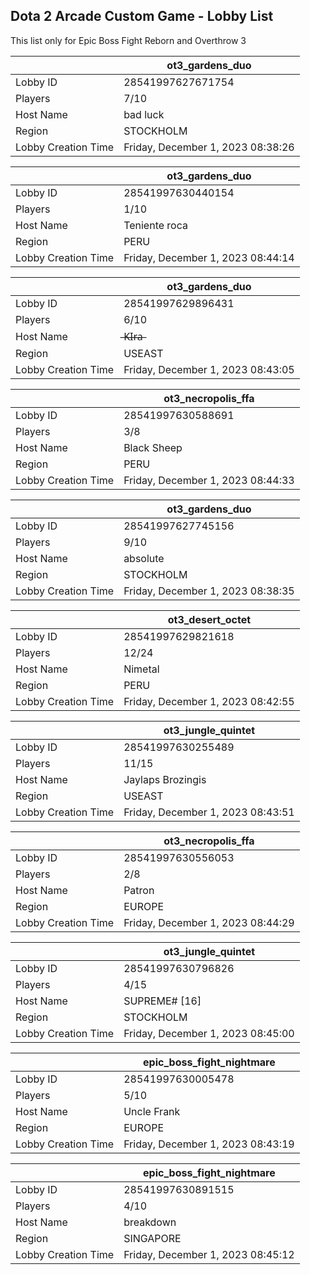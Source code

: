 ## Dota 2 Arcade Custom Game - Lobby List

This list only for Epic Boss Fight Reborn and Overthrow 3

|  | ot3_gardens_duo |
| ------ | ------ |
| Lobby ID | 28541997627671754 |
| Players | 7/10 |
| Host Name | bad luck |
| Region | STOCKHOLM |
| Lobby Creation Time | Friday, December 1, 2023 08:38:26 |


|  | ot3_gardens_duo |
| ------ | ------ |
| Lobby ID | 28541997630440154 |
| Players | 1/10 |
| Host Name | Teniente roca |
| Region | PERU |
| Lobby Creation Time | Friday, December 1, 2023 08:44:14 |


|  | ot3_gardens_duo |
| ------ | ------ |
| Lobby ID | 28541997629896431 |
| Players | 6/10 |
| Host Name | ̶K̶I̶r̶a̶ |
| Region | USEAST |
| Lobby Creation Time | Friday, December 1, 2023 08:43:05 |


|  | ot3_necropolis_ffa |
| ------ | ------ |
| Lobby ID | 28541997630588691 |
| Players | 3/8 |
| Host Name | Black Sheep |
| Region | PERU |
| Lobby Creation Time | Friday, December 1, 2023 08:44:33 |


|  | ot3_gardens_duo |
| ------ | ------ |
| Lobby ID | 28541997627745156 |
| Players | 9/10 |
| Host Name | absolute |
| Region | STOCKHOLM |
| Lobby Creation Time | Friday, December 1, 2023 08:38:35 |


|  | ot3_desert_octet |
| ------ | ------ |
| Lobby ID | 28541997629821618 |
| Players | 12/24 |
| Host Name | Nimetal |
| Region | PERU |
| Lobby Creation Time | Friday, December 1, 2023 08:42:55 |


|  | ot3_jungle_quintet |
| ------ | ------ |
| Lobby ID | 28541997630255489 |
| Players | 11/15 |
| Host Name | Jaylaps Brozingis |
| Region | USEAST |
| Lobby Creation Time | Friday, December 1, 2023 08:43:51 |


|  | ot3_necropolis_ffa |
| ------ | ------ |
| Lobby ID | 28541997630556053 |
| Players | 2/8 |
| Host Name | Patron |
| Region | EUROPE |
| Lobby Creation Time | Friday, December 1, 2023 08:44:29 |


|  | ot3_jungle_quintet |
| ------ | ------ |
| Lobby ID | 28541997630796826 |
| Players | 4/15 |
| Host Name | SUPREME# [16] |
| Region | STOCKHOLM |
| Lobby Creation Time | Friday, December 1, 2023 08:45:00 |


|  | epic_boss_fight_nightmare |
| ------ | ------ |
| Lobby ID | 28541997630005478 |
| Players | 5/10 |
| Host Name | Uncle Frank |
| Region | EUROPE |
| Lobby Creation Time | Friday, December 1, 2023 08:43:19 |


|  | epic_boss_fight_nightmare |
| ------ | ------ |
| Lobby ID | 28541997630891515 |
| Players | 4/10 |
| Host Name | breakdown |
| Region | SINGAPORE |
| Lobby Creation Time | Friday, December 1, 2023 08:45:12 |



